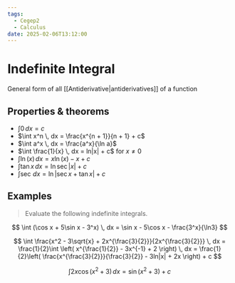 ```yaml
---
tags:
  - Cegep2
  - Calculus
date: 2025-02-06T13:12:00
---
```


# Indefinite Integral

General form of all [[Antiderivative|antiderivatives]] of a function

## Properties & theorems

- $\int 0 \, dx = c$
- $\int x^n \, dx = \frac{x^{n + 1}}{n + 1} + c$
- $\int a^x \, dx = \frac{a^x}{\ln a}$
- $\int \frac{1}{x} \, dx = ln|x| + c$ for $x \ne 0$
- $\int \ln(x) \, dx = x\ln(x) - x + c$
- $\int \tan x \, dx = \ln \sec |x| + c$
- $\int \sec \, dx = \ln |\sec x + \tan x| + c$

## Examples

> Evaluate the following indefinite integrals.

$$
\int (\cos x + 5\sin x - 3^x) \, dx = \sin x - 5\cos x - \frac{3^x}{\ln3}
$$

$$
\int \frac{x^2 - 3\sqrt{x} + 2x^{\frac{3}{2}}}{2x^{\frac{3}{2}}} \, dx = \frac{1}{2}\int \left( x^{\frac{1}{2}} - 3x^{-1} + 2 \right) \, dx = \frac{1}{2}\left( \frac{x^{\frac{3}{2}}}{\frac{3}{2}} - 3ln|x| + 2x \right) + c
$$

$$
\int 2x\cos(x^2 + 3) \, dx = \sin(x^2 + 3) + c
$$
